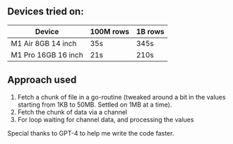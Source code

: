<h2>Devices tried on: </h2>

| Device              | 100M rows | 1B rows |
|---------------------|-----------|---------|
| M1 Air 8GB 14 inch  | 35s       | 345s    |
| M1 Pro 16GB 16 inch | 21s       | 210s    |

<h2>Approach used</h2>

1. Fetch a chunk of file in a go-routine (tweaked around a bit in the values starting from 1KB to 50MB. Settled on 1MB at a time).
2. Fetch the chunk of data via a channel
3. For loop waiting for channel data, and processing the values

Special thanks to GPT-4 to help me write the code faster. 